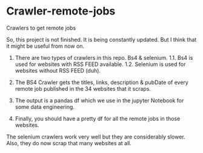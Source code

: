 # Crawler-remote-jobs
Crawlers to get remote jobs

So, this project is not finished. It is being constantly updated. But I think that it might be useful from now on.

1. There are two types of crawlers in this repo. Bs4 & selenium. 
  1.1. Bs4 is used for websites with RSS FEED available.
  1.2. Selenium is used for websites without RSS FEED (duh).
 
2. The BS4 Crawler gets the titles, links, description & pubDate of every remote job published in the 34 websites that it scraps.
3. The output is a pandas df which we use in the jupyter Notebook for some data engineering. 
4. Finally, you should have a pretty df for all the remote jobs in those websites. 

The selenium crawlers work very well but they are considerably slower. Also, they do now scrap that many websites at all. 
